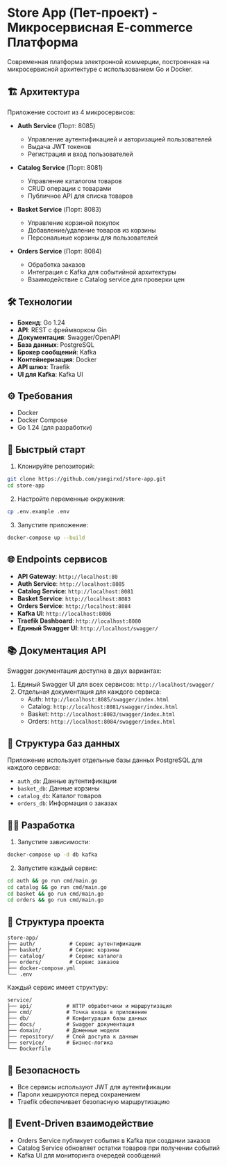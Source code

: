 # Store App (Пет-проект) - Микросервисная E-commerce Платформа

Современная платформа электронной коммерции, построенная на микросервисной архитектуре с использованием Go и Docker.

## 🏗 Архитектура

Приложение состоит из 4 микросервисов:

- **Auth Service** (Порт: 8085)
  - Управление аутентификацией и авторизацией пользователей
  - Выдача JWT токенов
  - Регистрация и вход пользователей

- **Catalog Service** (Порт: 8081)
  - Управление каталогом товаров
  - CRUD операции с товарами
  - Публичное API для списка товаров

- **Basket Service** (Порт: 8083)
  - Управление корзиной покупок
  - Добавление/удаление товаров из корзины
  - Персональные корзины для пользователей

- **Orders Service** (Порт: 8084)
  - Обработка заказов
  - Интеграция с Kafka для событийной архитектуры
  - Взаимодействие с Catalog service для проверки цен

## 🛠 Технологии

- **Бэкенд**: Go 1.24
- **API**: REST с фреймворком Gin
- **Документация**: Swagger/OpenAPI
- **База данных**: PostgreSQL
- **Брокер сообщений**: Kafka
- **Контейнеризация**: Docker
- **API шлюз**: Traefik
- **UI для Kafka**: Kafka UI

## ⚙️ Требования

- Docker
- Docker Compose
- Go 1.24 (для разработки)

## 🚀 Быстрый старт

1. Клонируйте репозиторий:
```bash
git clone https://github.com/yangirxd/store-app.git
cd store-app
```

2. Настройте переменные окружения:
```bash
cp .env.example .env
```

3. Запустите приложение:
```bash
docker-compose up --build
```

## 🌐 Endpoints сервисов

- **API Gateway**: `http://localhost:80`
- **Auth Service**: `http://localhost:8085`
- **Catalog Service**: `http://localhost:8081`
- **Basket Service**: `http://localhost:8083`
- **Orders Service**: `http://localhost:8084`
- **Kafka UI**: `http://localhost:8086`
- **Traefik Dashboard**: `http://localhost:8080`
- **Единый Swagger UI**: `http://localhost/swagger/`

## 📚 Документация API

Swagger документация доступна в двух вариантах:
1. Единый Swagger UI для всех сервисов: `http://localhost/swagger/`
2. Отдельная документация для каждого сервиса:
   - Auth: `http://localhost:8085/swagger/index.html`
   - Catalog: `http://localhost:8081/swagger/index.html`
   - Basket: `http://localhost:8083/swagger/index.html`
   - Orders: `http://localhost:8084/swagger/index.html`

## 💾 Структура баз данных

Приложение использует отдельные базы данных PostgreSQL для каждого сервиса:
- `auth_db`: Данные аутентификации
- `basket_db`: Данные корзины
- `catalog_db`: Каталог товаров
- `orders_db`: Информация о заказах

## 👨‍💻 Разработка

1. Запустите зависимости:
```bash
docker-compose up -d db kafka
```

2. Запустите каждый сервис:
```bash
cd auth && go run cmd/main.go
cd catalog && go run cmd/main.go
cd basket && go run cmd/main.go
cd orders && go run cmd/main.go
```

## 📁 Структура проекта

```
store-app/
├── auth/           # Сервис аутентификации
├── basket/         # Сервис корзины
├── catalog/        # Сервис каталога
├── orders/         # Сервис заказов
├── docker-compose.yml
└── .env
```

Каждый сервис имеет структуру:
```
service/
├── api/           # HTTP обработчики и маршрутизация
├── cmd/           # Точка входа в приложение
├── db/            # Конфигурация базы данных
├── docs/          # Swagger документация
├── domain/        # Доменные модели
├── repository/    # Слой доступа к данным
├── service/       # Бизнес-логика
└── Dockerfile
```

## 🔐 Безопасность

- Все сервисы используют JWT для аутентификации
- Пароли хешируются перед сохранением
- Traefik обеспечивает безопасную маршрутизацию

## 🔄 Event-Driven взаимодействие

- Orders Service публикует события в Kafka при создании заказов
- Catalog Service обновляет остатки товаров при получении событий
- Kafka UI для мониторинга очередей сообщений
